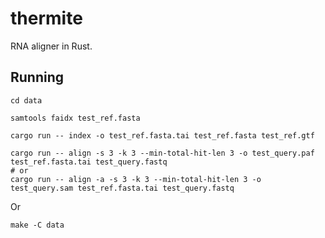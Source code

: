 # thermite
RNA aligner in Rust.

## Running
```
cd data

samtools faidx test_ref.fasta

cargo run -- index -o test_ref.fasta.tai test_ref.fasta test_ref.gtf

cargo run -- align -s 3 -k 3 --min-total-hit-len 3 -o test_query.paf test_ref.fasta.tai test_query.fastq
# or
cargo run -- align -a -s 3 -k 3 --min-total-hit-len 3 -o test_query.sam test_ref.fasta.tai test_query.fastq
```
Or
```
make -C data
```
